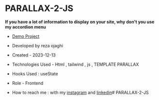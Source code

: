 # PARALLAX-2-JS
**If you have a lot of information to display on your site, why don't you use my accordion menu**



- [Demo Project](https://reza-ojaghi-dro.github.io/PARALLAX-2-JS/)
 
- Developed by reza ojaghi

- Created - 2023-12-13

- Technologies Used - Html , tailwind , js , TEMPLATE PARALLAX

- Hooks Used : useState 

- Role - Frontend

- How to reach me : with my [instagram](https://www.instagram.com/reza-ojaghi-dro) and [linkedin](https://www.linkedin.com/in/reza-ojaghi-428748280/)# PARALLAX-2-JS
